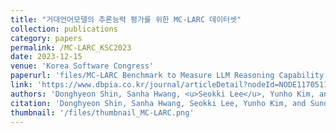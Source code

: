 ```yaml
---
title: "거대언어모델의 추론능력 평가를 위한 MC-LARC 데이터셋"
collection: publications
category: papers
permalink: /MC-LARC_KSC2023
date: 2023-12-15
venue: 'Korea Software Congress'
paperurl: 'files/MC-LARC Benchmark to Measure LLM Reasoning Capability.pdf'
link: 'https://www.dbpia.co.kr/journal/articleDetail?nodeId=NODE11705112'
authors: 'Donghyeon Shin, Sanha Hwang, <u>Seokki Lee</u>, Yunho Kim, and Sundong Kim' 
citation: 'Donghyeon Shin, Sanha Hwang, Seokki Lee, Yunho Kim, and Sundong Kim, (2023). &quot;MC-LARC: Multi-Agent Abductive Reasoning for Logical Reasoning.&quot; <i>Korea Software Congress 2023</i>.'
thumbnail: '/files/thumbnail_MC-LARC.png'
---
```

